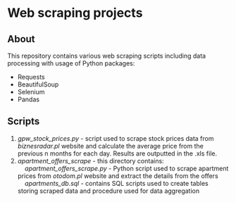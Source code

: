 # Web scraping projects

## About
This repository contains various web scraping scripts including data processing with usage of Python packages:
* Requests
* BeautifulSoup
* Selenium
* Pandas

## Scripts
1. *gpw_stock_prices.py* - script used to scrape stock prices data from *biznesradar.pl* website and calculate the average price from the previous n months for each day. Results are outputted in the .xls file.
2. *apartment_offers_scrape* - this directory contains:  
  &nbsp;&nbsp;&nbsp; *apartment_offers_scrape.py* - Python script used to scrape apartment prices from *otodom.pl* website and extract the details from the offers  
  &nbsp;&nbsp;&nbsp; *apartments_db.sql* - contains SQL scripts used to create tables storing scraped data and procedure used for data aggregation
